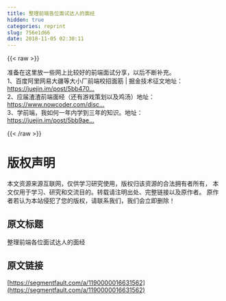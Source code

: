 ```yaml
---
title: 整理前端各位面试达人的面经
hidden: true
categories: reprint
slug: 756e1d66
date: 2018-11-05 02:30:11
---
```


{{< raw >}}
<p>&#x51C6;&#x5907;&#x5728;&#x8FD9;&#x91CC;&#x653E;&#x4E00;&#x4E9B;&#x7F51;&#x4E0A;&#x6BD4;&#x8F83;&#x597D;&#x7684;&#x524D;&#x7AEF;&#x9762;&#x8BD5;&#x5206;&#x4EAB;&#xFF0C;&#x4EE5;&#x540E;&#x4E0D;&#x65AD;&#x8865;&#x5145;&#x3002;<br>1&#x3001;&#x767E;&#x5EA6;&#x963F;&#x91CC;&#x7F51;&#x6613;&#x5927;&#x7586;&#x7B49;&#x5927;&#x5C0F;&#x5382;&#x524D;&#x7AEF;&#x6821;&#x62DB;&#x9762;&#x7B4B; | &#x6398;&#x91D1;&#x6280;&#x672F;&#x5F81;&#x6587;&#x5730;&#x5740;&#xFF1A;<a href="https://juejin.im/post/5bb470295188255c5e66f88f" rel="nofollow noreferrer" target="_blank">https://juejin.im/post/5bb470...</a><br>2&#x3001;&#x5E94;&#x5C4A;&#x6E23;&#x6E23;&#x524D;&#x7AEF;&#x9762;&#x7ECF;&#xFF08;&#x8FD8;&#x6709;&#x6E38;&#x620F;&#x7B56;&#x5212;&#x4EE5;&#x53CA;&#x9E21;&#x6C64;&#xFF09;&#x5730;&#x5740;&#xFF1A;<a href="https://www.nowcoder.com/discuss/83804?type=0&amp;order=0&amp;pos=10&amp;page=1" rel="nofollow noreferrer" target="_blank">https://www.nowcoder.com/disc...</a><br>3&#x3001;&#x5B66;&#x524D;&#x7AEF;&#xFF0C;&#x6211;&#x5982;&#x4F55;&#x4E00;&#x5E74;&#x5185;&#x5B66;&#x5230;&#x4E09;&#x5E74;&#x7684;&#x77E5;&#x8BC6;&#x3002;&#x5730;&#x5740;&#xFF1A;<a href="https://juejin.im/post/5bb9aed1e51d451a3f4c3923" rel="nofollow noreferrer" target="_blank">https://juejin.im/post/5bb9ae...</a></p>
{{< /raw >}}

# 版权声明
本文资源来源互联网，仅供学习研究使用，版权归该资源的合法拥有者所有，
本文仅用于学习、研究和交流目的。转载请注明出处、完整链接以及原作者。
原作者若认为本站侵犯了您的版权，请联系我们，我们会立即删除！

## 原文标题
整理前端各位面试达人的面经

## 原文链接
[https://segmentfault.com/a/1190000016631562](https://segmentfault.com/a/1190000016631562)

